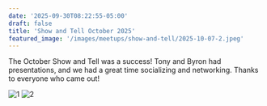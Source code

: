 ```yaml
---
date: '2025-09-30T08:22:55-05:00'
draft: false
title: 'Show and Tell October 2025'
featured_image: '/images/meetups/show-and-tell/2025-10-07-2.jpeg'
---
```





The October Show and Tell was a success!  Tony and Byron had presentations, and we had a great time socializing and networking.  Thanks to everyone who came out!


![1](/images/meetups/show-and-tell/2025-10-07-1.jpeg)
![2](/images/meetups/show-and-tell/2025-10-07-2.jpeg)

